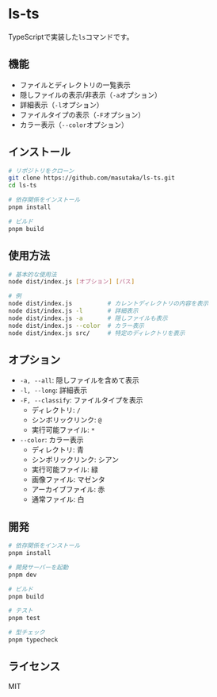 # ls-ts

TypeScriptで実装した`ls`コマンドです。

## 機能

- ファイルとディレクトリの一覧表示
- 隠しファイルの表示/非表示（`-a`オプション）
- 詳細表示（`-l`オプション）
- ファイルタイプの表示（`-F`オプション）
- カラー表示（`--color`オプション）

## インストール

```bash
# リポジトリをクローン
git clone https://github.com/masutaka/ls-ts.git
cd ls-ts

# 依存関係をインストール
pnpm install

# ビルド
pnpm build
```

## 使用方法

```bash
# 基本的な使用法
node dist/index.js [オプション] [パス]

# 例
node dist/index.js          # カレントディレクトリの内容を表示
node dist/index.js -l       # 詳細表示
node dist/index.js -a       # 隠しファイルも表示
node dist/index.js --color  # カラー表示
node dist/index.js src/     # 特定のディレクトリを表示
```

## オプション

- `-a, --all`: 隠しファイルを含めて表示
- `-l, --long`: 詳細表示
- `-F, --classify`: ファイルタイプを表示
  - ディレクトリ: `/`
  - シンボリックリンク: `@`
  - 実行可能ファイル: `*`
- `--color`: カラー表示
  - ディレクトリ: 青
  - シンボリックリンク: シアン
  - 実行可能ファイル: 緑
  - 画像ファイル: マゼンタ
  - アーカイブファイル: 赤
  - 通常ファイル: 白

## 開発

```bash
# 依存関係をインストール
pnpm install

# 開発サーバーを起動
pnpm dev

# ビルド
pnpm build

# テスト
pnpm test

# 型チェック
pnpm typecheck
```

## ライセンス

MIT 